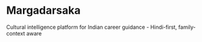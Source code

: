 # Margadarsaka
Cultural intelligence platform for Indian career guidance - Hindi-first, family-context aware 
